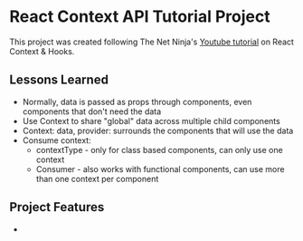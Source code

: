# React Context API Tutorial Project
This project was created following The Net Ninja's [Youtube tutorial](https://www.youtube.com/playlist?list=PL4cUxeGkcC9hNokByJilPg5g9m2APUePI) on React Context & Hooks.

## Lessons Learned 
* Normally, data is passed as props through components, even components that don't need the data
* Use Context to share "global" data across multiple child components
* Context: data, provider: surrounds the components that will use the data
* Consume context:
    * contextType - only for class based components, can only use one context
    * Consumer - also works with functional components, can use more than one context per component

## Project Features
* 
